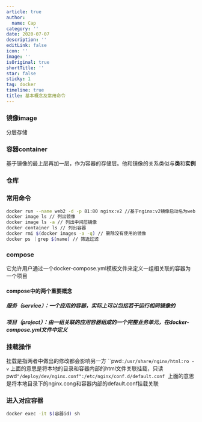 ```yaml
---
article: true
author:
  name: Cap
category: ''
date: 2020-07-07
description: ''
editLink: false
icon: ''
image: ''
isOriginal: true
shortTitle: ''
star: false
sticky: 1
tag: docker
timeline: true
title: 基本概念及常用命令
---
```




  ### 镜像image
分层存储
### 容器container
基于镜像的最上层再加一层，作为容器的存储层。他和镜像的关系类似与**类**和**实例**
### 仓库


### 常用命令
```bash
docker run --name web2 -d -p 81:80 nginx:v2 //基于nginx:v2镜像启动名为web2的容器并映射本机81端口到容器的80端口
docker image ls // 列出镜像
docker image ls -a // 列出中间层镜像
docker container ls // 列出容器
docker rmi $(docker images -a -q) // 删除没有使用的镜像
docker ps ｜grep $(name) // 筛选过滤
```


### compose
它允许用户通过一个docker-compose.yml模板文件来定义一组相关联的容器为一个项目
#### compose中的两个重要概念
##### 服务（service）：一个应用的容器，实际上可以包括若干运行相同镜像的
##### 项目（project）：由一组关联的应用容器组成的一个完整业务单元，在docker-compose.yml文件中定义

### 挂载操作
挂载是指两者中做出的修改都会影响另一方
``pwd`:/usr/share/nginx/html:ro -v`
上面的意思是将本地的目录和容器内部的html文件关联挂载，只读
` `pwd`"/deploy/dev/nginx.conf":/etc/nginx/conf.d/default.conf`
 上面的意思是将本地目录下的nginx.cong和容器内部的default.conf挂载关联


### 进入对应容器
```bash
docker exec -it $(容器id) sh
```




